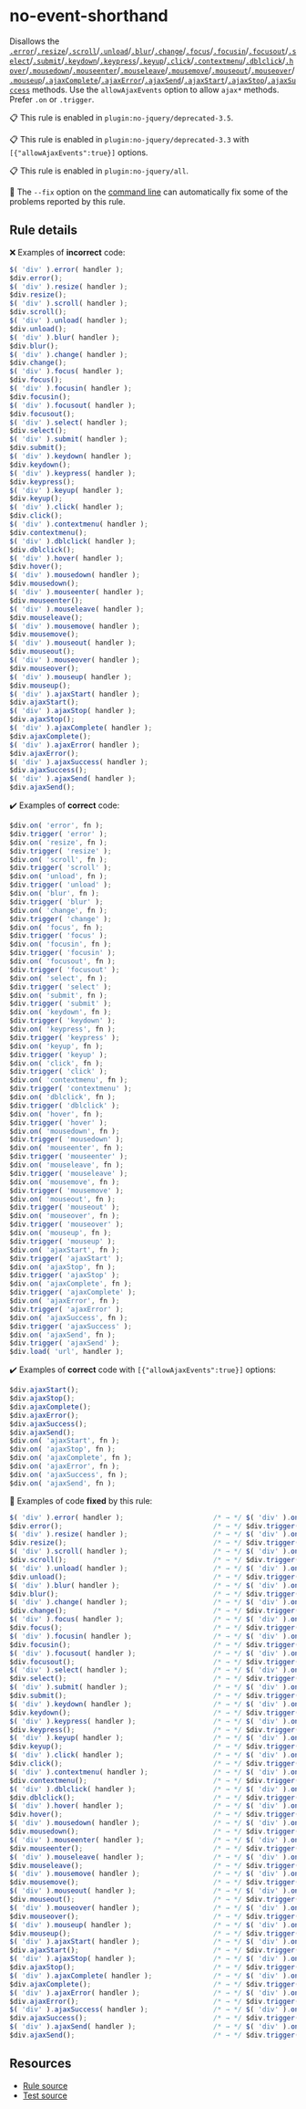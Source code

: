 [//]: # (This file is generated by eslint-docgen. Do not edit it directly.)

# no-event-shorthand

Disallows the [`.error`](https://api.jquery.com/error/)/[`.resize`](https://api.jquery.com/resize/)/[`.scroll`](https://api.jquery.com/scroll/)/[`.unload`](https://api.jquery.com/unload/)/[`.blur`](https://api.jquery.com/blur/)/[`.change`](https://api.jquery.com/change/)/[`.focus`](https://api.jquery.com/focus/)/[`.focusin`](https://api.jquery.com/focusin/)/[`.focusout`](https://api.jquery.com/focusout/)/[`.select`](https://api.jquery.com/select/)/[`.submit`](https://api.jquery.com/submit/)/[`.keydown`](https://api.jquery.com/keydown/)/[`.keypress`](https://api.jquery.com/keypress/)/[`.keyup`](https://api.jquery.com/keyup/)/[`.click`](https://api.jquery.com/click/)/[`.contextmenu`](https://api.jquery.com/contextmenu/)/[`.dblclick`](https://api.jquery.com/dblclick/)/[`.hover`](https://api.jquery.com/hover/)/[`.mousedown`](https://api.jquery.com/mousedown/)/[`.mouseenter`](https://api.jquery.com/mouseenter/)/[`.mouseleave`](https://api.jquery.com/mouseleave/)/[`.mousemove`](https://api.jquery.com/mousemove/)/[`.mouseout`](https://api.jquery.com/mouseout/)/[`.mouseover`](https://api.jquery.com/mouseover/)/[`.mouseup`](https://api.jquery.com/mouseup/)/[`.ajaxComplete`](https://api.jquery.com/ajaxComplete/)/[`.ajaxError`](https://api.jquery.com/ajaxError/)/[`.ajaxSend`](https://api.jquery.com/ajaxSend/)/[`.ajaxStart`](https://api.jquery.com/ajaxStart/)/[`.ajaxStop`](https://api.jquery.com/ajaxStop/)/[`.ajaxSuccess`](https://api.jquery.com/ajaxSuccess/) methods. Use the `allowAjaxEvents` option to allow `ajax*` methods. Prefer `.on` or `.trigger`.

📋 This rule is enabled in `plugin:no-jquery/deprecated-3.5`.

📋 This rule is enabled in `plugin:no-jquery/deprecated-3.3` with `[{"allowAjaxEvents":true}]` options.

📋 This rule is enabled in `plugin:no-jquery/all`.

🔧 The `--fix` option on the [command line](https://eslint.org/docs/user-guide/command-line-interface#fixing-problems) can automatically fix some of the problems reported by this rule.

## Rule details

❌ Examples of **incorrect** code:
```js
$( 'div' ).error( handler );
$div.error();
$( 'div' ).resize( handler );
$div.resize();
$( 'div' ).scroll( handler );
$div.scroll();
$( 'div' ).unload( handler );
$div.unload();
$( 'div' ).blur( handler );
$div.blur();
$( 'div' ).change( handler );
$div.change();
$( 'div' ).focus( handler );
$div.focus();
$( 'div' ).focusin( handler );
$div.focusin();
$( 'div' ).focusout( handler );
$div.focusout();
$( 'div' ).select( handler );
$div.select();
$( 'div' ).submit( handler );
$div.submit();
$( 'div' ).keydown( handler );
$div.keydown();
$( 'div' ).keypress( handler );
$div.keypress();
$( 'div' ).keyup( handler );
$div.keyup();
$( 'div' ).click( handler );
$div.click();
$( 'div' ).contextmenu( handler );
$div.contextmenu();
$( 'div' ).dblclick( handler );
$div.dblclick();
$( 'div' ).hover( handler );
$div.hover();
$( 'div' ).mousedown( handler );
$div.mousedown();
$( 'div' ).mouseenter( handler );
$div.mouseenter();
$( 'div' ).mouseleave( handler );
$div.mouseleave();
$( 'div' ).mousemove( handler );
$div.mousemove();
$( 'div' ).mouseout( handler );
$div.mouseout();
$( 'div' ).mouseover( handler );
$div.mouseover();
$( 'div' ).mouseup( handler );
$div.mouseup();
$( 'div' ).ajaxStart( handler );
$div.ajaxStart();
$( 'div' ).ajaxStop( handler );
$div.ajaxStop();
$( 'div' ).ajaxComplete( handler );
$div.ajaxComplete();
$( 'div' ).ajaxError( handler );
$div.ajaxError();
$( 'div' ).ajaxSuccess( handler );
$div.ajaxSuccess();
$( 'div' ).ajaxSend( handler );
$div.ajaxSend();
```

✔️ Examples of **correct** code:
```js
$div.on( 'error', fn );
$div.trigger( 'error' );
$div.on( 'resize', fn );
$div.trigger( 'resize' );
$div.on( 'scroll', fn );
$div.trigger( 'scroll' );
$div.on( 'unload', fn );
$div.trigger( 'unload' );
$div.on( 'blur', fn );
$div.trigger( 'blur' );
$div.on( 'change', fn );
$div.trigger( 'change' );
$div.on( 'focus', fn );
$div.trigger( 'focus' );
$div.on( 'focusin', fn );
$div.trigger( 'focusin' );
$div.on( 'focusout', fn );
$div.trigger( 'focusout' );
$div.on( 'select', fn );
$div.trigger( 'select' );
$div.on( 'submit', fn );
$div.trigger( 'submit' );
$div.on( 'keydown', fn );
$div.trigger( 'keydown' );
$div.on( 'keypress', fn );
$div.trigger( 'keypress' );
$div.on( 'keyup', fn );
$div.trigger( 'keyup' );
$div.on( 'click', fn );
$div.trigger( 'click' );
$div.on( 'contextmenu', fn );
$div.trigger( 'contextmenu' );
$div.on( 'dblclick', fn );
$div.trigger( 'dblclick' );
$div.on( 'hover', fn );
$div.trigger( 'hover' );
$div.on( 'mousedown', fn );
$div.trigger( 'mousedown' );
$div.on( 'mouseenter', fn );
$div.trigger( 'mouseenter' );
$div.on( 'mouseleave', fn );
$div.trigger( 'mouseleave' );
$div.on( 'mousemove', fn );
$div.trigger( 'mousemove' );
$div.on( 'mouseout', fn );
$div.trigger( 'mouseout' );
$div.on( 'mouseover', fn );
$div.trigger( 'mouseover' );
$div.on( 'mouseup', fn );
$div.trigger( 'mouseup' );
$div.on( 'ajaxStart', fn );
$div.trigger( 'ajaxStart' );
$div.on( 'ajaxStop', fn );
$div.trigger( 'ajaxStop' );
$div.on( 'ajaxComplete', fn );
$div.trigger( 'ajaxComplete' );
$div.on( 'ajaxError', fn );
$div.trigger( 'ajaxError' );
$div.on( 'ajaxSuccess', fn );
$div.trigger( 'ajaxSuccess' );
$div.on( 'ajaxSend', fn );
$div.trigger( 'ajaxSend' );
$div.load( 'url', handler );
```

✔️ Examples of **correct** code with `[{"allowAjaxEvents":true}]` options:
```js
$div.ajaxStart();
$div.ajaxStop();
$div.ajaxComplete();
$div.ajaxError();
$div.ajaxSuccess();
$div.ajaxSend();
$div.on( 'ajaxStart', fn );
$div.on( 'ajaxStop', fn );
$div.on( 'ajaxComplete', fn );
$div.on( 'ajaxError', fn );
$div.on( 'ajaxSuccess', fn );
$div.on( 'ajaxSend', fn );
```

🔧 Examples of code **fixed** by this rule:
```js
$( 'div' ).error( handler );                      /* → */ $( 'div' ).on( 'error', handler );
$div.error();                                     /* → */ $div.trigger( 'error' );
$( 'div' ).resize( handler );                     /* → */ $( 'div' ).on( 'resize', handler );
$div.resize();                                    /* → */ $div.trigger( 'resize' );
$( 'div' ).scroll( handler );                     /* → */ $( 'div' ).on( 'scroll', handler );
$div.scroll();                                    /* → */ $div.trigger( 'scroll' );
$( 'div' ).unload( handler );                     /* → */ $( 'div' ).on( 'unload', handler );
$div.unload();                                    /* → */ $div.trigger( 'unload' );
$( 'div' ).blur( handler );                       /* → */ $( 'div' ).on( 'blur', handler );
$div.blur();                                      /* → */ $div.trigger( 'blur' );
$( 'div' ).change( handler );                     /* → */ $( 'div' ).on( 'change', handler );
$div.change();                                    /* → */ $div.trigger( 'change' );
$( 'div' ).focus( handler );                      /* → */ $( 'div' ).on( 'focus', handler );
$div.focus();                                     /* → */ $div.trigger( 'focus' );
$( 'div' ).focusin( handler );                    /* → */ $( 'div' ).on( 'focusin', handler );
$div.focusin();                                   /* → */ $div.trigger( 'focusin' );
$( 'div' ).focusout( handler );                   /* → */ $( 'div' ).on( 'focusout', handler );
$div.focusout();                                  /* → */ $div.trigger( 'focusout' );
$( 'div' ).select( handler );                     /* → */ $( 'div' ).on( 'select', handler );
$div.select();                                    /* → */ $div.trigger( 'select' );
$( 'div' ).submit( handler );                     /* → */ $( 'div' ).on( 'submit', handler );
$div.submit();                                    /* → */ $div.trigger( 'submit' );
$( 'div' ).keydown( handler );                    /* → */ $( 'div' ).on( 'keydown', handler );
$div.keydown();                                   /* → */ $div.trigger( 'keydown' );
$( 'div' ).keypress( handler );                   /* → */ $( 'div' ).on( 'keypress', handler );
$div.keypress();                                  /* → */ $div.trigger( 'keypress' );
$( 'div' ).keyup( handler );                      /* → */ $( 'div' ).on( 'keyup', handler );
$div.keyup();                                     /* → */ $div.trigger( 'keyup' );
$( 'div' ).click( handler );                      /* → */ $( 'div' ).on( 'click', handler );
$div.click();                                     /* → */ $div.trigger( 'click' );
$( 'div' ).contextmenu( handler );                /* → */ $( 'div' ).on( 'contextmenu', handler );
$div.contextmenu();                               /* → */ $div.trigger( 'contextmenu' );
$( 'div' ).dblclick( handler );                   /* → */ $( 'div' ).on( 'dblclick', handler );
$div.dblclick();                                  /* → */ $div.trigger( 'dblclick' );
$( 'div' ).hover( handler );                      /* → */ $( 'div' ).on( 'hover', handler );
$div.hover();                                     /* → */ $div.trigger( 'hover' );
$( 'div' ).mousedown( handler );                  /* → */ $( 'div' ).on( 'mousedown', handler );
$div.mousedown();                                 /* → */ $div.trigger( 'mousedown' );
$( 'div' ).mouseenter( handler );                 /* → */ $( 'div' ).on( 'mouseenter', handler );
$div.mouseenter();                                /* → */ $div.trigger( 'mouseenter' );
$( 'div' ).mouseleave( handler );                 /* → */ $( 'div' ).on( 'mouseleave', handler );
$div.mouseleave();                                /* → */ $div.trigger( 'mouseleave' );
$( 'div' ).mousemove( handler );                  /* → */ $( 'div' ).on( 'mousemove', handler );
$div.mousemove();                                 /* → */ $div.trigger( 'mousemove' );
$( 'div' ).mouseout( handler );                   /* → */ $( 'div' ).on( 'mouseout', handler );
$div.mouseout();                                  /* → */ $div.trigger( 'mouseout' );
$( 'div' ).mouseover( handler );                  /* → */ $( 'div' ).on( 'mouseover', handler );
$div.mouseover();                                 /* → */ $div.trigger( 'mouseover' );
$( 'div' ).mouseup( handler );                    /* → */ $( 'div' ).on( 'mouseup', handler );
$div.mouseup();                                   /* → */ $div.trigger( 'mouseup' );
$( 'div' ).ajaxStart( handler );                  /* → */ $( 'div' ).on( 'ajaxStart', handler );
$div.ajaxStart();                                 /* → */ $div.trigger( 'ajaxStart' );
$( 'div' ).ajaxStop( handler );                   /* → */ $( 'div' ).on( 'ajaxStop', handler );
$div.ajaxStop();                                  /* → */ $div.trigger( 'ajaxStop' );
$( 'div' ).ajaxComplete( handler );               /* → */ $( 'div' ).on( 'ajaxComplete', handler );
$div.ajaxComplete();                              /* → */ $div.trigger( 'ajaxComplete' );
$( 'div' ).ajaxError( handler );                  /* → */ $( 'div' ).on( 'ajaxError', handler );
$div.ajaxError();                                 /* → */ $div.trigger( 'ajaxError' );
$( 'div' ).ajaxSuccess( handler );                /* → */ $( 'div' ).on( 'ajaxSuccess', handler );
$div.ajaxSuccess();                               /* → */ $div.trigger( 'ajaxSuccess' );
$( 'div' ).ajaxSend( handler );                   /* → */ $( 'div' ).on( 'ajaxSend', handler );
$div.ajaxSend();                                  /* → */ $div.trigger( 'ajaxSend' );
```

## Resources

* [Rule source](/src/rules/no-event-shorthand.js)
* [Test source](/tests/rules/no-event-shorthand.js)
